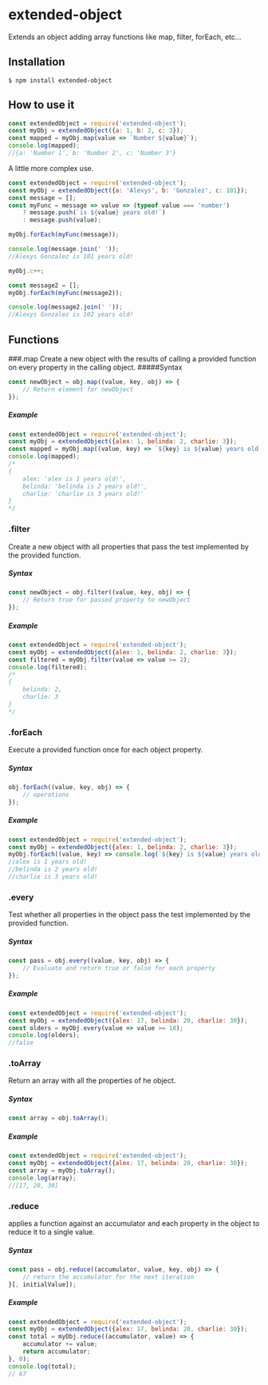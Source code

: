 # extended-object
Extends an object adding array functions like map, filter, forEach, etc...

## Installation
```
$ npm install extended-object
```

## How to use it

```javascript
const extendedObject = require('extended-object');
const myObj = extendedObject({a: 1, b: 2, c: 3});
const mapped = myObj.map(value => `Number ${value}`);
console.log(mapped);
//{a: 'Number 1', b: 'Number 2', c: 'Number 3'}
```
A little more complex use.
```javascript
const extendedObject = require('extended-object');
const myObj = extendedObject({a: 'Alexys', b: 'Gonzalez', c: 101});
const message = [];
const myFunc = message => value => (typeof value === 'number')
    ? message.push(`is ${value} years old!`) 
    : message.push(value);

myObj.forEach(myFunc(message));

console.log(message.join(' '));
//Alexys Gonzalez is 101 years old!

myObj.c++;

const message2 = [];
myObj.forEach(myFunc(message2));

console.log(message2.join(' '));
//Alexys Gonzalez is 102 years old!
```

## Functions

###.map
Create a new object with the results of calling a provided function on every property in the calling object.
#####Syntax
```javascript
const newObject = obj.map((value, key, obj) => {
    // Return element for newObject
});
```
##### Example
```javascript
const extendedObject = require('extended-object');
const myObj = extendedObject({alex: 1, belinda: 2, charlie: 3});
const mapped = myObj.map((value, key) => `${key} is ${value} years old!`);
console.log(mapped);
/*
{ 
    alex: 'alex is 1 years old!',
    belinda: 'belinda is 2 years old!',
    charlie: 'charlie is 3 years old!' 
}
*/
```

### .filter
Create a new object with all properties that pass the test implemented by the provided function.
##### Syntax
```javascript
const newObject = obj.filter((value, key, obj) => {
    // Return true for passed property to newObject
});
```
##### Example
```javascript
const extendedObject = require('extended-object');
const myObj = extendedObject({alex: 1, belinda: 2, charlie: 3});
const filtered = myObj.filter(value => value >= 2);
console.log(filtered);
/*
{ 
    belinda: 2,
    charlie: 3
}
*/
```

### .forEach
Execute a provided function once for each object property.
##### Syntax
```javascript
obj.forEach((value, key, obj) => {
    // operations
});
```
##### Example
```javascript
const extendedObject = require('extended-object');
const myObj = extendedObject({alex: 1, belinda: 2, charlie: 3});
myObj.forEach((value, key) => console.log(`${key} is ${value} years old!`));
//alex is 1 years old!
//belinda is 2 years old!
//charlie is 3 years old! 
```

### .every
Test whether all properties in the object pass the test implemented by the provided function.
##### Syntax
```javascript
const pass = obj.every((value, key, obj) => {
    // Evaluate and return true or false for each property
});
```
##### Example
```javascript
const extendedObject = require('extended-object');
const myObj = extendedObject({alex: 17, belinda: 20, charlie: 30});
const olders = myObj.every(value => value >= 18);
console.log(olders);
//false
```

### .toArray
Return an array with all the properties of he object.
##### Syntax
```javascript
const array = obj.toArray();
```
##### Example
```javascript
const extendedObject = require('extended-object');
const myObj = extendedObject({alex: 17, belinda: 20, charlie: 30});
const array = myObj.toArray();
console.log(array);
//[17, 20, 30]
```

### .reduce
applies a function against an accumulator and each property in the object to reduce it to a single value.
##### Syntax
```javascript
const pass = obj.reduce((accumulator, value, key, obj) => {
    // return the accumulator for the next iteration
}[, initialValue]);
```
##### Example
```javascript
const extendedObject = require('extended-object');
const myObj = extendedObject({alex: 17, belinda: 20, charlie: 30});
const total = myObj.reduce((accumulator, value) => {
    accumulator += value;
    return accumulator;
}, 0);
console.log(total);
// 67
```